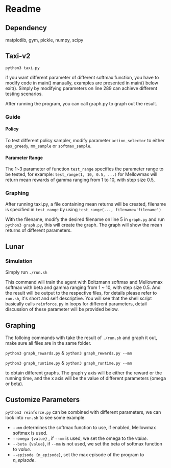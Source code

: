 # Readme

## Dependency
matplotlib, gym, pickle, numpy, scipy

## Taxi-v2
`python3 taxi.py`

if you want different parameter of different softmax function, you have to modify code in main() manually, examples are presented in main() below exit(). Simply by modifying parameters on line 289 can achieve different testing scenarios. 

After running the program, you can call graph.py to graph out the result.

### Guide
#### Policy 
To test different policy sampler, modify parameter `action_selector` to either `eps_greedy`, `mm_sample` or `softmax_sample`.
#### Parameter Range
The 1~3 parameter of function `test_range` specifies the parameter range to be tested, for example: `test_range(1, 10, 0.5, ...)` for Mellowmax will return mean rewards of gamma ranging from 1 to 10, with step size 0.5, 

### Graphing
After running taxi.py, a file containing mean returns will be created, filename is specified in `test_range` by using `test_range(..., filename='filename')`

With the filename, modify the desired filename on line 5 in `graph.py` and run `python3 graph.py`, this will create the graph. The graph will show the mean returns of different parameters.

## Lunar
### Simulation
Simply run `./run.sh`

This command will train the agent with Boltzmann softmax and Mellowmax softmax with beta and gamma ranging from 1 ~ 10, with step size 0.5. And the result will be output to the respective files, for details please refer to `run.sh`, it's short and self descriptive. You will see that the shell script basically calls `reinforce.py` in loops for different parameters, detail discussion of these parameter will be provided below.


## Graphing
The folloing commands with take the result of `./run.sh` and graph it out, make sure all files are in the same folder.

`python3 graph_rewards.py` & `python3 graph_rewards.py --mm `

`python3 graph_runtime.py` & `python3 graph_runtime.py --mm`

to obtain different graphs.
The graph y axis will be either the reward or the running time, and the x axis will be the value of different parameters (omega or beta).


## Customize Parameters
`python3 reinforce.py` can be combined with different parameters, we can look into `run.sh` to see some example.

- `--mm` determines the softmax function to use, if enabled, Mellowmax softmax is used.
- `--omega {value}` , if `--mm` is used, we set the omega to the *value*.
- `--beta {value}`, if `--mm` is not used, we set the beta of softmax function to *value*.
- `--episode {n_episode}`, set the max episode of the program to *n_episode*.



